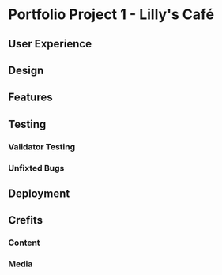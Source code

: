 # Portfolio Project 1 - Lilly's Café
## User Experience
## Design
## Features 
## Testing
### Validator Testing 
### Unfixted Bugs 
## Deployment
## Crefits
### Content 
### Media
